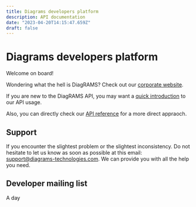 ```yaml
---
title: Diagrams developers platform
description: API documentation
date: "2023-04-20T14:15:47.659Z"
draft: false
---
```


# Diagrams developers platform

Welcome on board!

Wondering what the hell is DiagRAMS? Check out our [corporate website](https://diagrams-technologies.com).

If you are new to the DiagRAMS API, you may want a [quick introduction](/authentication) to our API usage.

Also, you can directly check our [API reference](/api-reference) for a more direct appraoch.

## Support
If you encounter the slightest problem or the slightest inconsistency. Do not hesitate to let us know as soon as possible at this email: [support@diagrams-technologies.com](mailto:support@diagrams-technologies.com?subject=Help+on+DiagRAMS+API).
We can provide you with all the help you need.

## Developer mailing list
A day 
